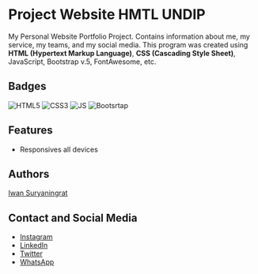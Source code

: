 # Project Website HMTL UNDIP

My Personal Website Portfolio Project. Contains information about me, my service, my teams, and my social media. This program was created using **HTML (Hypertext Markup Language)**, **CSS (Cascading Style Sheet)**, JavaScript, Bootstrap v.5, FontAwesome, etc.

## Badges

![HTML5](https://img.shields.io/badge/HTML5-E34F26?style=for-the-badge&logo=html5&logoColor=white)
![CSS3](https://img.shields.io/badge/CSS3-1572B6?style=for-the-badge&logo=css3&logoColor=white)
![JS](https://img.shields.io/badge/JavaScript-F7DF1E?style=for-the-badge&logo=javascript&logoColor=black)
![Bootsrtap](https://img.shields.io/badge/Bootstrap-563D7C?style=for-the-badge&logo=bootstrap&logoColor=white)

## Features

- Responsives all devices

## Authors

[Iwan Suryaningrat](https://github.com/iwansuryaningrat)

## Contact and Social Media

- [Instagram](https://www.instagram.com/sningrat_/)
- [LinkedIn](https://www.linkedin.com/in/iwan-suryaningrat/)
- [Twitter](https://twitter.com/tagtitikkoma?s=09)
- [WhatsApp](https://api.whatsapp.com/send/?phone=6288802851811&text&app_absent=0)
